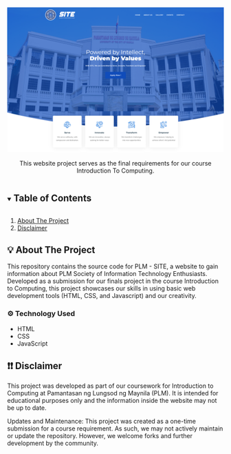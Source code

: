 <!-- PROJECT LOGO -->
<br />
<p align="center">
  <p align="center">
    <img src="images/plmsite_cover.png" alt="game title" width="600" height="auto">
  </p>

  <p align="center">
    This website project serves as the final requirements for our course Introduction To Computing.
    <br />
</p>

<!-- TABLE OF CONTENTS -->
<details open="open">
  <summary><h2 style="display: inline-block">Table of Contents</h2></summary>
  <ol>
    <li>
      <a href="#-about-the-project">About The Project</a>
    </li>
    <li><a href="#-disclaimer">Disclaimer</a></li>
  </ol>
</details>

<!-- ABOUT THE PROJECT -->

## 💡 About The Project

This repository contains the source code for PLM - SITE, a website to gain information about PLM Society of Information Technology Enthusiasts. Developed as a submission for our finals project in the course Introduction to Computing, this project showcases our skills in using basic web development tools (HTML, CSS, and Javascript) and our creativity.

### **⚙ Technology Used**

-   HTML
-   CSS
-   JavaScript

## ❗❗ Disclaimer

This project was developed as part of our coursework for Introduction to Computing at Pamantasan ng Lungsod ng Maynila (PLM). It is intended for educational purposes only and the information inside the website may not be up to date.

Updates and Maintenance: This project was created as a one-time submission for a course requirement. As such, we may not actively maintain or update the repository. However, we welcome forks and further development by the community.
